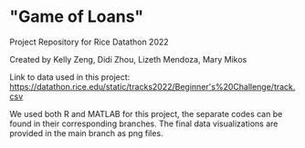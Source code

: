 # "Game of Loans"
Project Repository for Rice Datathon 2022 

Created by Kelly Zeng, Didi Zhou, Lizeth Mendoza, Mary Mikos

Link to data used in this project:
https://datathon.rice.edu/static/tracks2022/Beginner's%20Challenge/track.csv

We used both R and MATLAB for this project, the separate codes can be found in their corresponding branches. The final data visualizations are provided in the main branch as png files.
